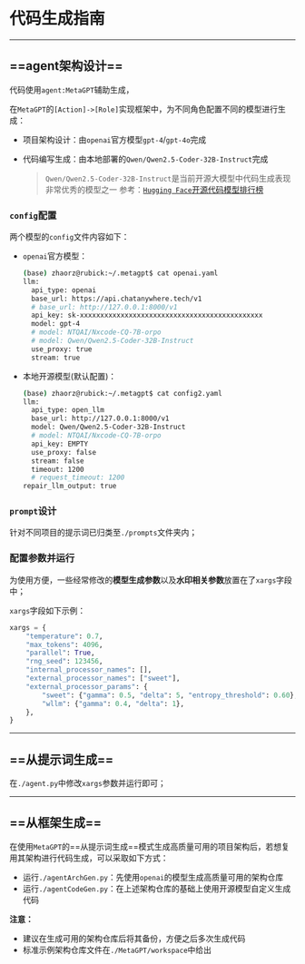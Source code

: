 # 代码生成指南

------

## ==agent架构设计==

代码使用`agent:MetaGPT`辅助生成，

在`MetaGPT`的`[Action]->[Role]`实现框架中，为不同角色配置不同的模型进行生成：

- 项目架构设计：由`openai`官方模型`gpt-4`/`gpt-4o`完成

- 代码编写生成：由本地部署的`Qwen/Qwen2.5-Coder-32B-Instruct`完成

  > `Qwen/Qwen2.5-Coder-32B-Instruct`是当前开源大模型中代码生成表现非常优秀的模型之一
  > 参考：[`Hugging Face`开源代码模型排行榜](https://huggingface.co/spaces/bigcode/bigcode-models-leaderboard)

### `config`配置

两个模型的`config`文件内容如下：

- `openai`官方模型：

  ```bash
  (base) zhaorz@rubick:~/.metagpt$ cat openai.yaml 
  llm:
    api_type: openai
    base_url: https://api.chatanywhere.tech/v1
    # base_url: http://127.0.0.1:8000/v1
    api_key: sk-xxxxxxxxxxxxxxxxxxxxxxxxxxxxxxxxxxxxxxxxxxxxx
    model: gpt-4
    # model: NTQAI/Nxcode-CQ-7B-orpo
    # model: Qwen/Qwen2.5-Coder-32B-Instruct 
    use_proxy: true
    stream: true
  ```

- 本地开源模型(默认配置)：

  ```bash
  (base) zhaorz@rubick:~/.metagpt$ cat config2.yaml 
  llm:
    api_type: open_llm                  
    base_url: http://127.0.0.1:8000/v1
    model: Qwen/Qwen2.5-Coder-32B-Instruct
    # model: NTQAI/Nxcode-CQ-7B-orpo     
    api_key: EMPTY
    use_proxy: false
    stream: false
    timeout: 1200
    # request_timeout: 1200
  repair_llm_output: true
  ```

### `prompt`设计

针对不同项目的提示词已归类至`./prompts`文件夹内；

### 配置参数并运行

为使用方便，一些经常修改的**模型生成参数**以及**水印相关参数**放置在了`xargs`字段中；

`xargs`字段如下示例：

```python
xargs = {
    "temperature": 0.7,
    "max_tokens": 4096,
    "parallel": True,
    "rng_seed": 123456,
    "internal_processor_names": [],
    "external_processor_names": ["sweet"],
    "external_processor_params": {
        "sweet": {"gamma": 0.5, "delta": 5, "entropy_threshold": 0.60},
        "wllm": {"gamma": 0.4, "delta": 1},
    },
}
```



------

## ==从提示词生成==

在`./agent.py`中修改`xargs`参数并运行即可；

------

## ==从框架生成==

在使用`MetaGPT`的==从提示词生成==模式生成高质量可用的项目架构后，若想复用其架构进行代码生成，可以采取如下方式：

- 运行`./agentArchGen.py`：先使用`openai`的模型生成高质量可用的架构仓库
- 运行`./agentCodeGen.py`：在上述架构仓库的基础上使用开源模型自定义生成代码

**注意：**

- 建议在生成可用的架构仓库后将其备份，方便之后多次生成代码
- 标准示例架构仓库文件在`./MetaGPT/workspace`中给出